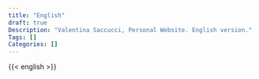 ```yaml
---
title: "English"
draft: true
Description: "Valentina Saccucci, Personal Website. English version."
Tags: []
Categories: []
---
```


{{< english >}}